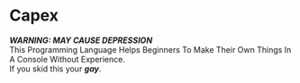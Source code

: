 # Capex
***WARNING: MAY CAUSE DEPRESSION***</br>
This Programming Language Helps Beginners To Make Their Own Things In A Console Without Experience.</br>
If you skid this your ***gay***.
